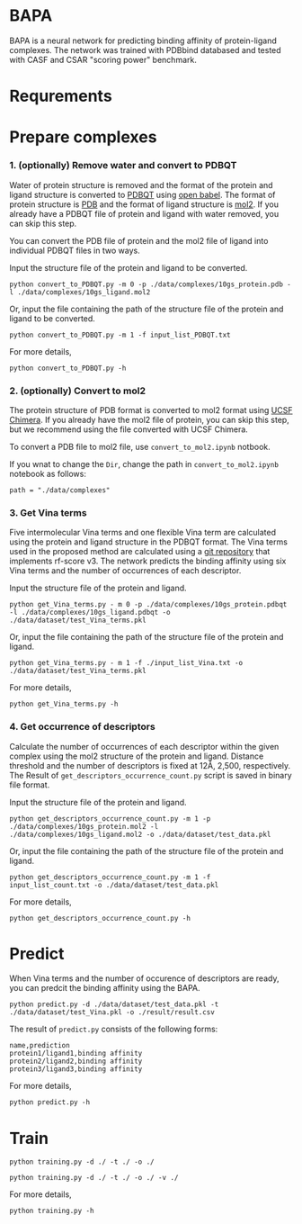 # BAPA
BAPA is a neural network for predicting binding affinity of protein-ligand complexes. The network was trained with PDBbind databased and tested with CASF and CSAR "scoring power" benchmark.

# Requrements

# Prepare complexes
### 1. (optionally) Remove water and convert to PDBQT
Water of protein structure is removed and the format of the protein and ligand structure is converted to [PDBQT](http://autodock.scripps.edu/faqs-help/faq/what-is-the-format-of-a-pdbqt-file) using [open babel](http://openbabel.org/wiki/Main_Page). The format of protein structure is [PDB](https://en.wikipedia.org/wiki/Protein_Data_Bank_(file_format)) and the format of ligand structure is [mol2](http://chemyang.ccnu.edu.cn/ccb/server/AIMMS/mol2.pdf). If you already have a PDBQT file of protein and ligand with water removed, you can skip this step.  

You can convert the PDB file of protein and the mol2 file of ligand into individual PDBQT files in two ways.

Input the structure file of the protein and ligand to be converted. 
```
python convert_to_PDBQT.py -m 0 -p ./data/complexes/10gs_protein.pdb -l ./data/complexes/10gs_ligand.mol2 
```
Or, input the file containing the path of the structure file of the protein and ligand to be converted.  
```
python convert_to_PDBQT.py -m 1 -f input_list_PDBQT.txt
```
For more details,
```
python convert_to_PDBQT.py -h
```

### 2. (optionally) Convert to mol2  
The protein structure of PDB format is converted to mol2 format using [UCSF Chimera](https://en.wikipedia.org/wiki/UCSF_Chimera). If you already have the mol2 file of protein, you can skip this step, but we recommend using the file converted with UCSF Chimera.

To convert a PDB file to mol2 file, use `convert_to_mol2.ipynb` notbook. 

If you wnat to change the `Dir`, change the path in `convert_to_mol2.ipynb` notebook as follows:
```
path = "./data/complexes"
```

### 3. Get Vina terms
Five intermolecular Vina terms and one flexible Vina term are calculated using the protein and ligand structure in the PDBQT format. The Vina terms used in the proposed method are calculated using a [git repository](https://github.com/HongjianLi/RF-Score) that implements rf-score v3. The network predicts the binding affinity using six Vina terms and the number of occurrences of each descriptor.

Input the structure file of the protein and ligand.
```
python get_Vina_terms.py - m 0 -p ./data/complexes/10gs_protein.pdbqt -l ./data/complexes/10gs_ligand.pdbqt -o ./data/dataset/test_Vina_terms.pkl
```
Or, input the file containing the path of the structure file of the protein and ligand.
```
python get_Vina_terms.py - m 1 -f ./input_list_Vina.txt -o ./data/dataset/test_Vina_terms.pkl
```
For more details,
```
python get_Vina_terms.py -h
```

### 4. Get occurrence of descriptors
Calculate the number of occurrences of each descriptor within the given complex using the mol2 structure of the protein and ligand. Distance threshold and the number of descriptors is fixed at 12Å, 2,500, respectively. The Result of `get_descriptors_occurrence_count.py` script is saved in binary file format. 

Input the structure file of the protein and ligand.
```
python get_descriptors_occurrence_count.py -m 1 -p ./data/complexes/10gs_protein.mol2 -l ./data/complexes/10gs_ligand.mol2 -o ./data/dataset/test_data.pkl
```
Or, input the file containing the path of the structure file of the protein and ligand.
```
python get_descriptors_occurrence_count.py -m 1 -f input_list_count.txt -o ./data/dataset/test_data.pkl
```
For more details,
```
python get_descriptors_occurrence_count.py -h
```

# Predict
When Vina terms and the number of occurence of descriptors are ready, you can predcit the binding affinity using the BAPA.
```
python predict.py -d ./data/dataset/test_data.pkl -t ./data/dataset/test_Vina.pkl -o ./result/result.csv
```
The result of `predict.py` consists of the following forms:
```
name,prediction
protein1/ligand1,binding affinity
protein2/ligand2,binding affinity
protein3/ligand3,binding affinity
```
For more details,
```
python predict.py -h
```

# Train

```
python training.py -d ./ -t ./ -o ./
```

```
python training.py -d ./ -t ./ -o ./ -v ./
```

For more details,
```
python training.py -h
```
